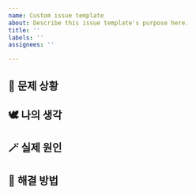 ```yaml
---
name: Custom issue template
about: Describe this issue template's purpose here.
title: ''
labels: ''
assignees: ''

---
```


## 🤔 문제 상황
## 🕊️ 나의 생각
## 🪄 실제 원인
## 💫 해결 방법
